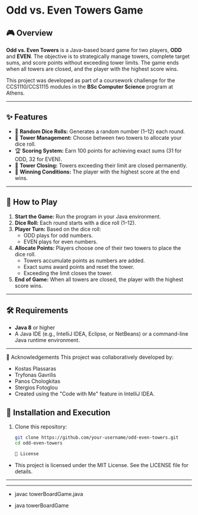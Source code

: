 # Odd vs. Even Towers Game

## 🎮 Overview
**Odd vs. Even Towers** is a Java-based board game for two players, **ODD** and **EVEN**. The objective is to strategically manage towers, complete target sums, and score points without exceeding tower limits. The game ends when all towers are closed, and the player with the highest score wins.

This project was developed as part of a coursework challenge for the CCS1110/CCS1115 modules in the **BSc Computer Science** program at Athens.

---

## ✨ Features
- 🎲 **Random Dice Rolls:** Generates a random number (1–12) each round.
- 🏰 **Tower Management:** Choose between two towers to allocate your dice roll.
- 🏆 **Scoring System:** Earn 100 points for achieving exact sums (31 for ODD, 32 for EVEN).
- 🚫 **Tower Closing:** Towers exceeding their limit are closed permanently.
- 🥇 **Winning Conditions:** The player with the highest score at the end wins.

---

## 🎯 How to Play
1. **Start the Game:** Run the program in your Java environment.
2. **Dice Roll:** Each round starts with a dice roll (1–12).
3. **Player Turn:** Based on the dice roll:
   - ODD plays for odd numbers.
   - EVEN plays for even numbers.
4. **Allocate Points:** Players choose one of their two towers to place the dice roll.
   - Towers accumulate points as numbers are added.
   - Exact sums award points and reset the tower.
   - Exceeding the limit closes the tower.
5. **End of Game:** When all towers are closed, the player with the highest score wins.

---

## 🛠️ Requirements
- **Java 8** or higher
- A Java IDE (e.g., IntelliJ IDEA, Eclipse, or NetBeans) or a command-line Java runtime environment.



---
🙌 Acknowledgements
This project was collaboratively developed by:

- Kostas Plassaras
- Tryfonas Gavrilis
- Panos Chologkitas
- Stergios Fotoglou
- Created using the "Code with Me" feature in IntelliJ IDEA.

## 🚀 Installation and Execution

1. Clone this repository:
   ```bash
   git clone https://github.com/your-username/odd-even-towers.git
   cd odd-even-towers

   📝 License
- This project is licensed under the MIT License. See the LICENSE file for details.

---

---

- javac towerBoardGame.java


- java towerBoardGame
